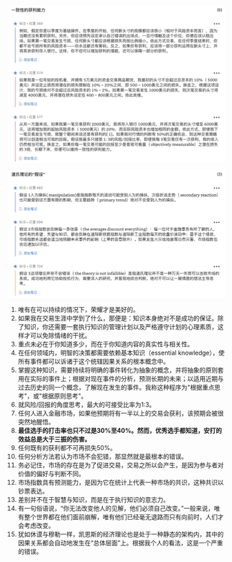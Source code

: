 ![](img/一致性的获利能力.jpeg)

![](img/道氏理论.jpeg)

1. 唯有在可以持续的情况下，荣耀才是美好的。
1. 如果我在交易生涯中学到了什么，那便是：知识本身绝对不是成功的保证。除了知识，你还需要一套执行知识的管理计划以及严格遵守计划的心理素质，这样才可以免除情绪的干扰。
1. 重点未必在于你知道多少，而在于你知道内容的真实性与相关性。
1. 在任何领域内，明智的决策都需要依赖基本知识（essential knowledge），使所有事件都可以诉诸于这个统辖因果关系的根本概念中。
1. 掌握这种知识，需要持续将明确的事件转化为抽象的概念，并将抽象的原则套用在实际的事件上；根据对现在事件的分析，预测长期的未来；以适用近期与过去历史的同一个概念，了解现在发生的事件。我称这种程序为"根据重点思考"，或"根据原则思考"。
1. 就风险/回报的角度思考，最大的可接受比率为1:3。
1. 任何人进入金融市场，如果他预期将有一半以上的交易会获利，该预期会被很突然地醒悟。
1. **最佳选手的打击率也只不过是30%至40%。然而，优秀选手都知道，安打的效益总是大于三振的伤害。**
1. 任何既有的获利都不可再损失50%。
1. 任何分析方法若认为市场不会犯错，那显然就是最根本的错误。
1. 务必记住，市场的存在是为了促进交易，交易之所以会产生，是因为参与者对价值的偏好与判断不同。
1. 市场指数具有预测能力，是因为它在统计上代表一种市场的共识，这种共识以钞票表达。
1. 差别并不在于智慧与知识，而是在于执行知识的意志力。
1. 有一句俗语说，“你无法改变他人的见解，他们必须自己改变。”一般来说，唯有整个世界都在他们面前崩解，唯有他们已经毫无退路而只有向前时，人们才会考虑改变。
1. 犹如休谟与穆勒一样，凯恩斯的经济理论也是处于一种静态的架构内，其中的因果关系都会自动地发生在“总体层面”上。根据我个人的看法，这是一个严重的错误。
